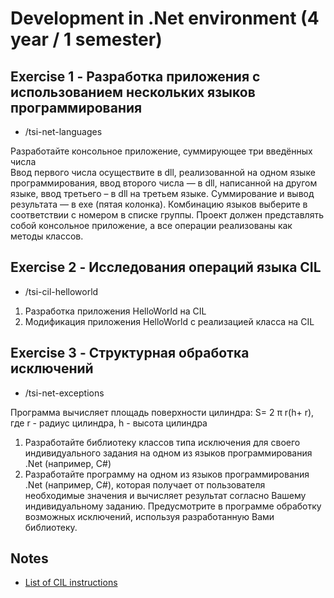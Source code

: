 # Development in .Net environment (4 year / 1 semester)

## Exercise 1 - Разработка приложения с использованием нескольких языков программирования
* /tsi-net-languages

Разработайте консольное приложение, суммирующее три введённых числа  
Ввод первого числа осуществите в dll, реализованной на одном языке программирования, ввод второго числа — в dll, написанной на другом языке, ввод третьего – в dll на третьем языке. Суммирование и вывод результата — в exe (пятая колонка). Комбинацию языков выберите в соответствии с номером в списке группы. Проект должен представлять собой консольное приложение, а все операции реализованы как методы классов.

## Exercise 2 - Исследования операций языка CIL
* /tsi-cil-helloworld

1. Разработка приложения HelloWorld на CIL  
2. Модификация приложения HelloWorld c реализацией класса на CIL  

## Exercise 3 - Структурная обработка исключений
* /tsi-net-exceptions

Программа вычисляет площадь поверхности цилиндра: S= 2 π r(h+ r), где r - радиус цилиндра, h - высота цилиндра  
1. Разработайте библиотеку классов типа исключения для своего индивидуального задания на одном из языков программирования .Net (например, C#)  
2. Разработайте программу на одном из языков программирования .Net (например, C#), которая получает от пользователя необходимые значения и вычисляет результат согласно Вашему индивидуальному заданию. Предусмотрите в программе обработку возможных исключений, используя разработанную Вами библиотеку.  

## Notes
* [List of CIL instructions](https://en.wikipedia.org/wiki/List_of_CIL_instructions)
